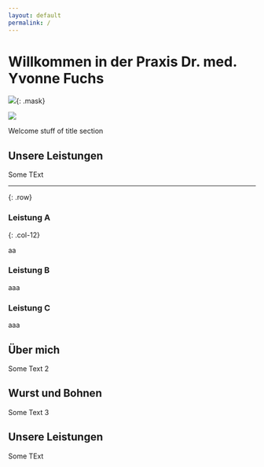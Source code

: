 ```yaml
---
layout: default
permalink: /
---
```





# Willkommen in der Praxis Dr. med. Yvonne Fuchs

![](https://cdn.leuffen.de//leu-stock/v/54/992x661/AdobeStock_349906385.jpeg){: .mask}

![](/assets/ani.svg)


Welcome stuff of title section




## Unsere Leistungen

Some TExt


---
{: .row}

### Leistung A
{: .col-12}

aa

### Leistung B
aaa
### Leistung C
aaa

## Über mich

Some Text 2

## Wurst und Bohnen

Some Text 3


## Unsere Leistungen

Some TExt

